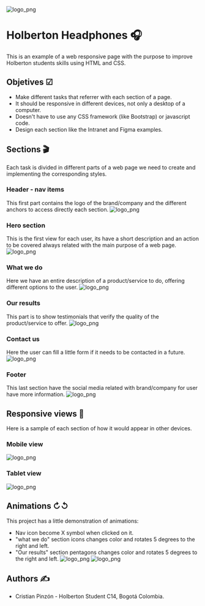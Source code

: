 ![logo_png](images/logo_headphones.png)

# Holberton Headphones 🎧
This is an example of a web responsive page with the purpose to improve Holberton students skills using HTML and CSS.

## Objetives ☑

* Make different tasks that referrer with each section of a page.
* It should be responsive in different devices, not only a desktop of a computer.
* Doesn't have to use any CSS framework (like Bootstrap) or javascript code.
* Design each section like the Intranet and Figma examples.

## Sections 🎬
Each task is divided in different parts of a web page we need to create and implementing the corresponding styles.

### Header - nav items
This first part contains the logo of the brand/company and the different anchors to access directly each section.
![logo_png](images/hh-header-navbar.png)

### Hero section
This is the first view for each user, its have a short description and an action to be covered always related with the main purpose of a web page.
![logo_png](images/hh-hero-section.png)

### What we do
Here we have an entire description of a product/service to do, offering different options to the user.
![logo_png](images/hh-what-we-do.png)

### Our results
This part is to show testimonials that verify the quality of the product/service to offer.
![logo_png](images/hh-our-results.png)

### Contact us
Here the user can fill a little form if it needs to be contacted in a future.
![logo_png](images/hh-contact-us.png)

### Footer
This last section have the social media related with brand/company for user have more information.
![logo_png](images/hh-footer.png)

## Responsive views 📱
Here is a sample of each section of how it would appear in other devices.
### Mobile view
![logo_png](images/hh-res-mobile.png)
### Tablet view
![logo_png](images/hh-res-tablet.png)

## Animations ↻↺
This project has a little demonstration of animations:
* Nav icon become X symbol when clicked on it.
* "what we do" section icons changes color and rotates 5 degrees to the right and left.
* "Our results" section pentagons changes color and rotates 5 degrees to the right and left.
  ![logo_png](images/hh-nav-menu.png)
  ![logo_png](images/hh-ani-rows.png)

## Authors ✍
* Cristian Pinzón - Holberton Student C14, Bogotá Colombia.


